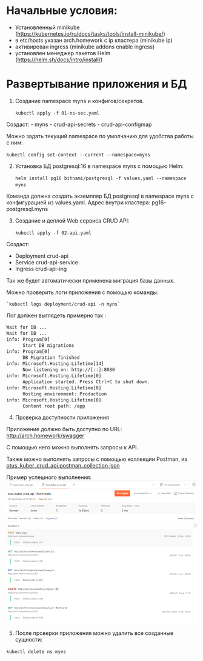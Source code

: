 # Начальные условия:

- Установленный minikube (https://kubernetes.io/ru/docs/tasks/tools/install-minikube/)
- в etc/hosts указан arch.homework c ip кластера (minikube ip)
- активирован ingress (minikube addons enable ingress)
- установлен менеджер пакетов Helm (https://helm.sh/docs/intro/install/)

# Развертывание приложения и БД

1. Cоздание namespace myns и конфигов/секретов.
 
    `kubectl apply -f 01-ns-sec.yaml`

Создаст:
	- myns 
	- crud-api-secrets 
	- crud-api-configmap

Можно задать текущий namespace по умолчанию для удобства работы с ним:

   `kubectl config set-context --current --namespace=myns`


2. Установка БД postgresql:16 в namespace myns с помощью Helm:

    `helm install pg16 bitnami/postgresql -f values.yaml --namespace myns`

Команда должна создать экземпляр БД postgresql в namespace myns с конфигурацией из values.yaml. 
Адрес внутри кластера: pg16-postgresql.myns


3. Создание и деплой Web сервиса CRUD API:

    `kubectl apply -f 02-api.yaml`

Создаст:

  - Deployment crud-api
  - Service crud-api-service
  - Ingress crud-api-ing

Так же будет автоматически применена миграция базы данных.

Можно проверить логи приложения с помощью команды:

    `kubectl logs deployment/crud-api -n myns`

Лог должен выглядеть примерно так : 
```
Wait for DB ...
Wait for DB ...
info: Program[0]
      Start DB migrations
info: Program[0]
      DB Migration finished
info: Microsoft.Hosting.Lifetime[14]
      Now listening on: http://[::]:8080
info: Microsoft.Hosting.Lifetime[0]
      Application started. Press Ctrl+C to shut down.
info: Microsoft.Hosting.Lifetime[0]
      Hosting environment: Production
info: Microsoft.Hosting.Lifetime[0]
      Content root path: /app
```


4. Проверка доступности приложения

Приложение должно быть доступно по URL:
http://arch.homework/swagger

С помощью него можно выполнять запросы к API.

Также можно выполнять запросы с помощью коллекции Postman, из [otus_kuber_crud_api.postman_collection.json](Postman/otus_kuber_crud_api.postman_collection.json)

Пример успешного выполнения:
    ![alt text](Postman/result.jpg)

5. После проверки приложения можно удалить все созданные сущности:

`kubectl delete ns myns`